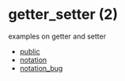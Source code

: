 # getter_setter (2)
examples on getter and setter

+ [public](public.py)
+ [notation](notation.py)
+ [notation_bug](notation_bug.py)


<!--
https://realpython.com/python-getter-setter/
https://www.geeksforgeeks.org/private-variables-python/
https://betterprogramming.pub/p-9024f4c1dd4
-->
